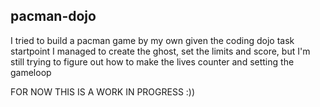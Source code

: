 ## pacman-dojo
I tried to build a pacman game by my own given the coding dojo task startpoint
I managed to create the ghost, set the limits and score, but I'm still trying to figure out how to make the lives counter and setting the gameloop

FOR NOW THIS IS A WORK IN PROGRESS :)) 
